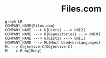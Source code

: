 <h1 align="center">Files.com</h1>

```mermaid
graph LR
COMPANY_NAME{Files.com}
COMPANY_NAME ---> U{Users} ---> UN[2]
COMPANY_NAME ---> R{Repositories} ---> RN[9]
COMPANY_NAME ---> G{Gists} ---> GN[1]
COMPANY_NAME ---> ML{Most Used<br>Languages}
ML --> Objective-C[Objective-C]
ML --> Ruby[Ruby]
```
